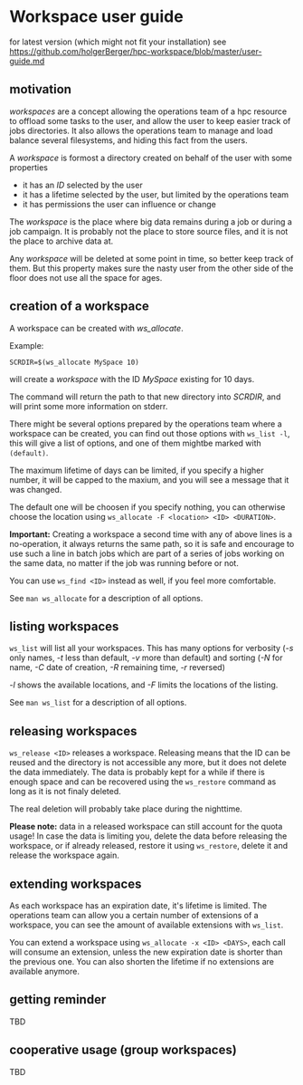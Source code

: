 # Workspace user guide

for latest version (which might not fit your installation) see
    https://github.com/holgerBerger/hpc-workspace/blob/master/user-guide.md


## motivation

*workspaces* are a concept allowing the operations team of a hpc resource to offload some
tasks to the user, and allow the user to keep easier track of jobs directories.
It also allows the operations team to manage and load balance several filesystems,
and hiding this fact from the users.

A *workspace* is formost a directory created on behalf of the user with some properties
- it has an *ID* selected by the user
- it has a lifetime selected by the user, but limited by the operations team
- it has permissions the user can influence or change

The *workspace* is the place where big data remains during a job or during a job campaign.
It is probably not the place to store source files, and it is not the place to archive data at.

Any *workspace* will be deleted at some point in time, so better keep track of them.
But this property makes sure the nasty user from the other side of the floor does not use
all the space for ages.

## creation of a workspace

A workspace can be created with *ws_allocate*.

Example:

```
SCRDIR=$(ws_allocate MySpace 10)
```

will create a *workspace* with the ID *MySpace* existing for 10 days.

The command will return the path to that new directory into *SCRDIR*,
and will print some more information on stderr.

There might be several options prepared by the operations team where a workspace
can be created, you can find out those options with ```ws_list -l```,
this will give a list of options, and one of them mightbe marked with ```(default)```.

The maximum lifetime of days can be limited, if you specify a higher number, it will
be capped to the maxium, and you will see a message that it was changed.

The default one will be choosen if you specify nothing, you can otherwise
choose the location using ```ws_allocate -F <location> <ID> <DURATION>```.

**Important:** Creating a workspace a second time with any of above lines
is a no-operation, it always returns the same path, so it is safe and encourage
to use such a line in batch jobs which are part of a series of jobs working
on the same data, no matter if the job was running before or not.

You can use ```ws_find <ID>``` instead as well, if you feel more comfortable.

See ```man ws_allocate``` for a description of all options.

## listing workspaces

```ws_list``` will list all your workspaces. This has many options for verbosity
(*-s* only names, *-t* less than default, *-v* more than default) and sorting
(*-N* for name, *-C* date of creation, *-R* remaining time, *-r* reversed)

*-l* shows the available locations, and *-F* limits the locations of the listing.

See ```man ws_list``` for a description of all options.

## releasing workspaces

```ws_release <ID>``` releases a workspace.
Releasing means that the ID can be reused and the directory is not accessible any more, 
but it does not delete the data immediately.
The data is probably kept for a while if there is enough space and can be recovered using 
the ```ws_restore``` command as long as it is not finaly deleted. 

The real deletion will probably take place during the nighttime.

**Please note:** data in a released workspace can still account for the quota usage!
In case the data is limiting you, delete the data before releasing the workspace, or if already
released, restore it using ```ws_restore```, delete it and release the workspace again.

## extending workspaces

As each workspace has an expiration date, it's lifetime is limited.
The operations team can allow you a certain number of extensions of a workspace,
you can see the amount of available extensions with ```ws_list```.

You can extend a workspace using ```ws_allocate -x <ID> <DAYS>```,
each call will consume an extension, unless the new expiration date is shorter
than the previous one. You can also shorten the lifetime if no extensions
are available anymore.

## getting reminder

TBD

## cooperative usage (group workspaces)

TBD
